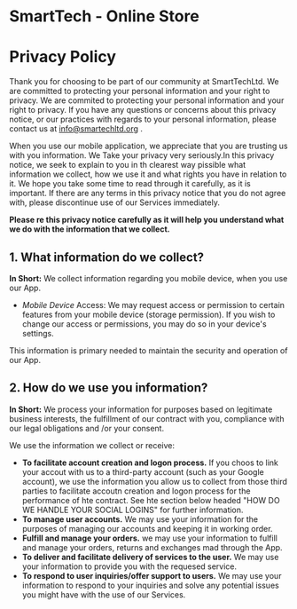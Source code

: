 # SmartTech - Online Store

# Privacy Policy

Thank you for choosing to be part of our community at SmartTechLtd. We are committed to protecting your personal information and your right to privacy. We are commited to protecting your personal information and your right to privacy. If you have any questions or concerns about this privacy notice, or our practices with regards to your personal information, please contact us at info@smartechltd.org .

When you use our mobile application, we appreciate that you are trusting us with you information. We Take your privacy very seriously.In this privacy notice, we seek to explain to you in th clearest way pissible what information we collect, how we use it and what rights you have in relation to it. We hope you take some time to read through it carefully, as it is important. If there are any terms in this privacy notice that you do not agree with, please discontinue use of our Services immediately.

**Please re this privacy notice carefully as it will help you understand what we do with the information that we collect.**

## 1. What information do we collect?

**In Short:** We collect information regarding you mobile device, when you use our App.

  * *Mobile Device* Access: We may request access or permission to certain features from your mobile device (storage permission). If you wish to change our access or permissions, you may do so in your device's settings. 

This information is primary needed to maintain the security and operation of our App. 

## 2. How do we use you information?

**In Short:** We process your information for purposes based on legitimate business interests, the fulfillment of our contract with you, compliance with our legal obligations and /or your consent.

We use the information we collect or receive: 

  * **To facilitate account creation and logon process.** If you choos to link your accout with us to a third-party account (such as your Google account), we use the information you allow us to collect from those third parties to facilitate accoutn creation and logon process for the performance of hte contract. See hte section below headed "HOW DO WE HANDLE YOUR SOCIAL LOGINS" for further information.
  * **To manage user accounts.** We may use your information for the purposes of managing our accounts and keeping it in working order.
  * **Fulfill and manage your orders.** we may use your information to fulfill and manage your orders, returns and exchanges mad through the App.
  * **To deliver and facilitate delivery of services to the user.** We may use your information to provide you with the requesed service.
  * **To respond to user inquiries/offer support to users.** We may use your information to respond to your inquiries and solve any potential issues you might have with the use of our Services.
